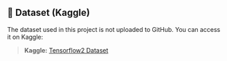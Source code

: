 ## 🔗 Dataset (Kaggle)

The dataset used in this project is not uploaded to GitHub. You can access it on Kaggle:

> **Kaggle:** [Tensorflow2 Dataset](https://www.kaggle.com/datasets/oulcankylolu/bottle)  
